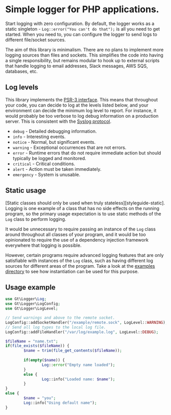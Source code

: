Simple logger for PHP applications.
===================================

Start logging with zero configuration. By default, the logger works as a static singleton - `Log::error("You can't do that");` is all you need to get started. When you need to, you can configure the logger to send logs to different file/socket sources.

The aim of this library is minimalism. There are no plans to implement more logging sources than files and sockets. This simplifies the code into having a single responsibility, but remains modular to hook up to external scripts that handle logging to email addresses, Slack messages, AWS SQS, databases, etc.

Log levels
----------

This library implements the [PSR-3 interface][psr3]. This means that throughout your code, you can decide to log at the levels listed below, and your environment can decide the minimum log level to report. For instance, it would probably be too verbose to log debug information on a production server. This is consistent with the [Syslog protocol][syslog].

+ `debug` - Detailed debugging information.
+ `info` - Interesting events.
+ `notice` - Normal, but significant events.
+ `warning` - Exceptional occurrences that are not errors.
+ `error` - Runtime errors that do not require immediate action but should typically be logged and monitored.
+ `critical` - Critical conditions.
+ `alert` - Action must be taken immediately.
+ `emergency` - System is unusable.

Static usage
------------

[Static classes should only be used when truly stateless][styleguide-static]. Logging is one example of a class that has no side effects on the running program, so the primary usage expectation is to use static methods of the `Log` class to perform logging.

It would be unnecessary to require passing an instance of the `Log` class around throughout all classes of your program, and it would be too opinionated to require the use of a dependency injection framework everywhere that logging is possible.

However, certain programs require advanced logging features that are only satisfiable with instances of the `Log` class, such as having different log sources for different areas of the program. Take a look at the [examples directory][examples] to see how instantiation can be used for this purpose.

Usage example
-------------

```php
use Gt\Logger\Log;
use Gt\Logger\LogConfig;
use Gt\Logger\LogLevel;

// Send warnings and above to the remote socket.
LogConfig::addSocketHandler("/example/remote.sock", LogLevel::WARNING);
// Send all log types to the local log file.
LogConfig::addFileHandler("/var/log/example.log", LogLevel::DEBUG);

$fileName = "name.txt";
if(file_exists($fileName)) {
        $name = trim(file_get_contents($fileName));
        
        if(empty($name)) {
                Log::error("Empty name loaded");        
        }
        else {
                Log::info("Loaded name: $name");
        }
}
else {
        $name = "you";
        Log::info("Using default name");
}
```

[psr3]: https://www.php-fig.org/psr/psr-3/
[syslog]: https://tools.ietf.org/html/rfc5424
[examples]: https://github.com/PhpGt/Logger/tree/master/examples